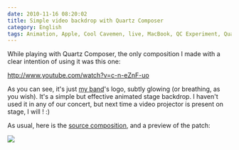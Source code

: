 ```yaml
---
date: 2010-11-16 08:20:02
title: Simple video backdrop with Quartz Composer
category: English
tags: Animation, Apple, Cool Cavemen, live, MacBook, QC Experiment, Quartz Composer, stage, Video, Visual
---
```


While playing with Quartz Composer, the only composition I made with a clear intention of using it was this one:

http://www.youtube.com/watch?v=c-n-eZnF-uo

As you can see, it's just [my band](http://coolcavemen.com)'s logo, subtly glowing (or breathing, as you wish). It's a simple but effective animated stage backdrop. I haven't used it in any of our concert, but next time a video projector is present on stage, I will ! :)

As usual, here is the [source composition](http://kevin.deldycke.com/documents/glowing-cool-cavemen.qtz), and a preview of the patch:

![](/uploads/2010/glowing-cool-cavemen-patch.png)

